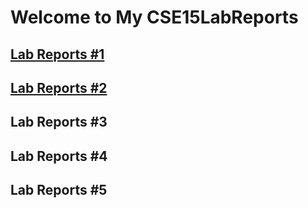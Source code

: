 # Welcome to My CSE15LabReports

## [Lab Reports #1](lab-report-1-week-2.md)

## [Lab Reports #2](lab-report-2-week-4.md)

## Lab Reports #3

## Lab Reports #4

## Lab Reports #5
